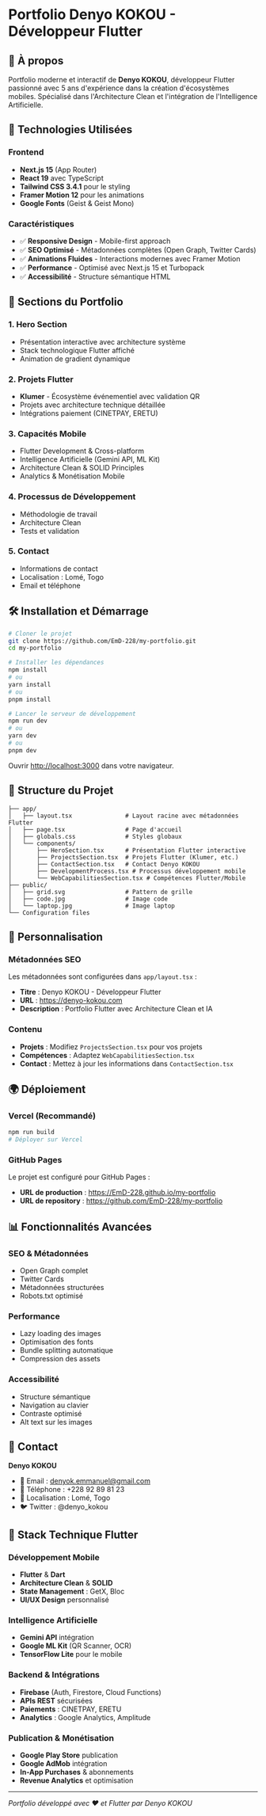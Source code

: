 # Portfolio Denyo KOKOU - Développeur Flutter

## 🎯 À propos

Portfolio moderne et interactif de **Denyo KOKOU**, développeur Flutter passionné avec 5 ans d'expérience dans la création d'écosystèmes mobiles. Spécialisé dans l'Architecture Clean et l'intégration de l'Intelligence Artificielle.

## 🚀 Technologies Utilisées

### Frontend
- **Next.js 15** (App Router)
- **React 19** avec TypeScript
- **Tailwind CSS 3.4.1** pour le styling
- **Framer Motion 12** pour les animations
- **Google Fonts** (Geist & Geist Mono)

### Caractéristiques
- ✅ **Responsive Design** - Mobile-first approach
- ✅ **SEO Optimisé** - Métadonnées complètes (Open Graph, Twitter Cards)
- ✅ **Animations Fluides** - Interactions modernes avec Framer Motion
- ✅ **Performance** - Optimisé avec Next.js 15 et Turbopack
- ✅ **Accessibilité** - Structure sémantique HTML

## 📱 Sections du Portfolio

### 1. **Hero Section**
- Présentation interactive avec architecture système
- Stack technologique Flutter affiché
- Animation de gradient dynamique

### 2. **Projets Flutter**
- **Klumer** - Écosystème événementiel avec validation QR
- Projets avec architecture technique détaillée
- Intégrations paiement (CINETPAY, ERETU)

### 3. **Capacités Mobile**
- Flutter Development & Cross-platform
- Intelligence Artificielle (Gemini API, ML Kit)
- Architecture Clean & SOLID Principles
- Analytics & Monétisation Mobile

### 4. **Processus de Développement**
- Méthodologie de travail
- Architecture Clean
- Tests et validation

### 5. **Contact**
- Informations de contact
- Localisation : Lomé, Togo
- Email et téléphone

## 🛠️ Installation et Démarrage

```bash
# Cloner le projet
git clone https://github.com/EmD-228/my-portfolio.git
cd my-portfolio

# Installer les dépendances
npm install
# ou
yarn install
# ou
pnpm install

# Lancer le serveur de développement
npm run dev
# ou
yarn dev
# ou
pnpm dev
```

Ouvrir [http://localhost:3000](http://localhost:3000) dans votre navigateur.

## 📁 Structure du Projet

```
├── app/
│   ├── layout.tsx               # Layout racine avec métadonnées Flutter
│   ├── page.tsx                 # Page d'accueil
│   ├── globals.css              # Styles globaux
│   └── components/
│       ├── HeroSection.tsx      # Présentation Flutter interactive
│       ├── ProjectsSection.tsx  # Projets Flutter (Klumer, etc.)
│       ├── ContactSection.tsx   # Contact Denyo KOKOU
│       ├── DevelopmentProcess.tsx # Processus développement mobile
│       └── WebCapabilitiesSection.tsx # Compétences Flutter/Mobile
├── public/
│   ├── grid.svg                 # Pattern de grille
│   ├── code.jpg                 # Image code
│   └── laptop.jpg               # Image laptop
└── Configuration files
```

## 🎨 Personnalisation

### Métadonnées SEO
Les métadonnées sont configurées dans `app/layout.tsx` :
- **Titre** : Denyo KOKOU - Développeur Flutter
- **URL** : https://denyo-kokou.com
- **Description** : Portfolio Flutter avec Architecture Clean et IA

### Contenu
- **Projets** : Modifiez `ProjectsSection.tsx` pour vos projets
- **Compétences** : Adaptez `WebCapabilitiesSection.tsx`
- **Contact** : Mettez à jour les informations dans `ContactSection.tsx`

## 🌍 Déploiement

### Vercel (Recommandé)
```bash
npm run build
# Déployer sur Vercel
```

### GitHub Pages
Le projet est configuré pour GitHub Pages :
- **URL de production** : https://EmD-228.github.io/my-portfolio
- **URL de repository** : https://github.com/EmD-228/my-portfolio

## 📊 Fonctionnalités Avancées

### SEO & Métadonnées
- Open Graph complet
- Twitter Cards
- Métadonnées structurées
- Robots.txt optimisé

### Performance
- Lazy loading des images
- Optimisation des fonts
- Bundle splitting automatique
- Compression des assets

### Accessibilité
- Structure sémantique
- Navigation au clavier
- Contraste optimisé
- Alt text sur les images

## 🤝 Contact

**Denyo KOKOU**
- 📧 Email : denyok.emmanuel@gmail.com
- 📱 Téléphone : +228 92 89 81 23
- 📍 Localisation : Lomé, Togo
- 🐦 Twitter : @denyo_kokou

## 🔧 Stack Technique Flutter

### Développement Mobile
- **Flutter** & **Dart**
- **Architecture Clean** & **SOLID**
- **State Management** : GetX, Bloc
- **UI/UX Design** personnalisé

### Intelligence Artificielle
- **Gemini API** intégration
- **Google ML Kit** (QR Scanner, OCR)
- **TensorFlow Lite** pour le mobile

### Backend & Intégrations
- **Firebase** (Auth, Firestore, Cloud Functions)
- **APIs REST** sécurisées
- **Paiements** : CINETPAY, ERETU
- **Analytics** : Google Analytics, Amplitude

### Publication & Monétisation
- **Google Play Store** publication
- **Google AdMob** intégration
- **In-App Purchases** & abonnements
- **Revenue Analytics** et optimisation

---

*Portfolio développé avec ❤️ et Flutter par Denyo KOKOU*
